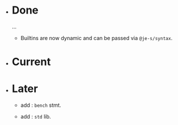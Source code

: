 - # Done

    ...

    - Builtins are now dynamic and can be passed via `@je-s/syntax`.

- # Current

- # Later

    - add : `bench` stmt.

    - add : `std` lib.